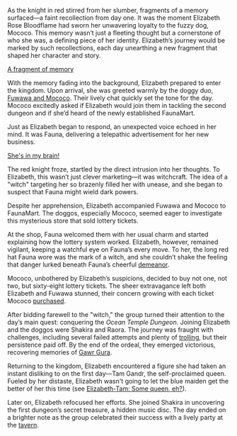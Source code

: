 As the knight in red stirred from her slumber, fragments of a memory surfaced—a faint recollection from day one. It was the moment Elizabeth Rose Bloodflame had sworn her unwavering loyalty to the fuzzy dog, Mococo. This memory wasn’t just a fleeting thought but a cornerstone of who she was, a defining piece of her identity. Elizabeth’s journey would be marked by such recollections, each day unearthing a new fragment that shaped her character and story.

[A fragment of memory](#embed:https://www.youtube.com/live/M3cuDNZrIKM?t=90)

With the memory fading into the background, Elizabeth prepared to enter the kingdom. Upon arrival, she was greeted warmly by the doggy duo, [Fuwawa and Mococo](https://www.youtube.com/live/M3cuDNZrIKM?feature=shared\&t=933). Their lively chat quickly set the tone for the day. Mococo excitedly asked if Elizabeth would join them in tackling the second dungeon and if she’d heard of the newly established FaunaMart.

Just as Elizabeth began to respond, an unexpected voice echoed in her mind. It was Fauna, delivering a telepathic advertisement for her new business.

[She's in my brain!](#embed:https://www.youtube.com/live/M3cuDNZrIKM?t=1078)

The red knight froze, startled by the direct intrusion into her thoughts. To Elizabeth, this wasn’t just clever marketing—it was witchcraft. The idea of a "witch" targeting her so brazenly filled her with unease, and she began to suspect that Fauna might wield dark powers.

Despite her apprehension, Elizabeth accompanied Fuwawa and Mococo to FaunaMart. The doggos, especially Mococo, seemed eager to investigate this mysterious store that sold lottery tickets.

At the shop, Fauna welcomed them with her usual charm and started explaining how the lottery system worked. Elizabeth, however, remained vigilant, keeping a watchful eye on Fauna’s every move. To her, the long red hat Fauna wore was the mark of a witch, and she couldn’t shake the feeling that danger lurked beneath Fauna’s cheerful [demeanor](https://www.youtube.com/live/M3cuDNZrIKM?feature=shared\&t=1231).

Mococo, unbothered by Elizabeth’s suspicions, decided to buy not one, not two, but sixty-eight lottery tickets. The sheer extravagance left both Elizabeth and Fuwawa stunned, their concern growing with each ticket Mococo [purchased](https://www.youtube.com/live/M3cuDNZrIKM?feature=shared\&t=1615).

After bidding farewell to the "witch," the group turned their attention to the day’s main quest: conquering the *Ocean Temple Dungeon*. Joining Elizabeth and the doggos were Shakira and Raora. The journey was fraught with challenges, including several failed attempts and plenty of [trolling](https://www.youtube.com/live/M3cuDNZrIKM?feature=shared\&t=4122), but their persistence paid off. By the end of the ordeal, they emerged victorious, recovering memories of [Gawr Gura](https://www.youtube.com/live/M3cuDNZrIKM?feature=shared\&t=5143).

Returning to the kingdom, Elizabeth encountered a figure she had taken an instant disliking to on the first day—Tam Gandr, the self-proclaimed queen. Fueled by her distaste, Elizabeth wasn't going to let the blue maiden get the better of her this time (see [Elizabeth-Tam: Some queen, eh?](#edge:liz-kronii-top-3-top-2)).

Later on, Elizabeth refocused her efforts. She joined Shakira in uncovering the first dungeon’s secret treasure, a hidden music disc. The day ended on a brighter note as the group celebrated their success with a lively party at the [tavern](https://www.youtube.com/live/M3cuDNZrIKM?feature=shared\&t=10446).
